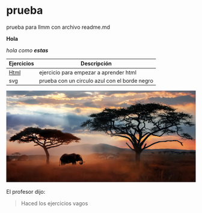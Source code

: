# prueba
prueba para llmm con archivo readme.md

**Hola**

_hola como **estas**_


Ejercicios|Descripción
-----------|---------
[Html](/tema1/ejercicio01.html)|ejercicio para empezar a aprender html
svg|prueba con un circulo azul con el borde negro

![savana](/imagenes/img.jpg)

El profesor dijo:
>Haced los ejercicios vagos
